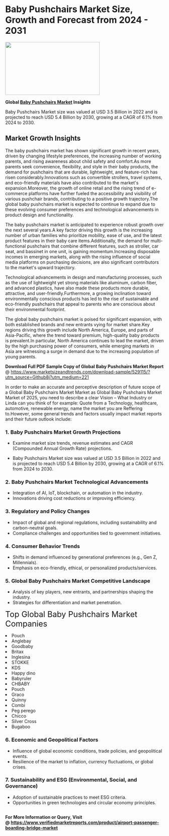 <H1>Baby Pushchairs Market Size, Growth and Forecast from 2024 - 2031</H1><img class="aligncenter size-medium wp-image-584254" src="https://thirdeyenews.in/wp-content/uploads/2024/09/Global-Market-Research-300x168.jpeg" alt="" width="300" height="168" /><p><strong>Global&nbsp;<a href="https://www.marketsizeandtrends.com/download-sample/529115/?utm_source=Github8j?utm_medium=221">Baby Pushchairs Market</a> Insights</strong></p><p>Baby Pushchairs Market size was valued at USD 3.5 Billion in 2022 and is projected to reach USD 5.4 Billion by 2030, growing at a CAGR of 6.1% from 2024 to 2030.</p><p><h2>Market Growth Insights</h2> <p>The baby pushchairs market has shown significant growth in recent years, driven by changing lifestyle preferences, the increasing number of working parents, and rising awareness about child safety and comfort.As more parents seek convenience, flexibility, and style in their baby products, the demand for pushchairs that are durable, lightweight, and feature-rich has risen considerably.Innovations such as convertible strollers, travel systems, and eco-friendly materials have also contributed to the market's expansion.Moreover, the growth of online retail and the rising trend of e-commerce platforms have further fueled the accessibility and visibility of various pushchair brands, contributing to a positive growth trajectory.The global baby pushchairs market is expected to continue to expand due to these evolving consumer preferences and technological advancements in product design and functionality.</p> <p>The baby pushchairs market is anticipated to experience robust growth over the next several years.A key factor driving this growth is the increasing number of urban families who prioritize mobility, ease of use, and the latest product features in their baby care items.Additionally, the demand for multi-functional pushchairs that combine different features, such as stroller, car seat, and bassinet in one unit, is gaining momentum.Increasing disposable incomes in emerging markets, along with the rising influence of social media platforms on purchasing decisions, are also significant contributors to the market's upward trajectory.</p> <p>Technological advancements in design and manufacturing processes, such as the use of lightweight yet strong materials like aluminum, carbon fiber, and advanced plastics, have also made these products more durable, attractive, and user-friendly.Furthermore, a growing inclination toward environmentally conscious products has led to the rise of sustainable and eco-friendly pushchairs that appeal to parents who are conscious about their environmental footprint.</p> <p>The global baby pushchairs market is poised for significant expansion, with both established brands and new entrants vying for market share.Key regions driving this growth include North America, Europe, and parts of Asia-Pacific, where the trend toward premium, high-quality baby products is prevalent.In particular, North America continues to lead the market, driven by the high purchasing power of consumers, while emerging markets in Asia are witnessing a surge in demand due to the increasing population of young parents.</p> <p><span class=""><strong>Download Full PDF Sample Copy of Global Baby Pushchairs Market Report</strong> @ <a href="https://www.marketsizeandtrends.com/download-sample/529115/?utm_source=Github8j?utm_medium=221" target="_blank">https://www.marketsizeandtrends.com/download-sample/529115/?utm_source=Github8j?utm_medium=221</a></span></p><p>In order to make an accurate and perceptive description of future scope of a Global&nbsp;Baby Pushchairs Market Market as Global&nbsp;Baby Pushchairs Market Market of 2025, you need to describe a clear Vision &ndash; What Industry or Linda can you think of for example: Quote from a Technology, healthcare, automotive, renewable energy, name the market you are Reffering to.However, some general trends and factors usually impact market reports and their future outlook include:</p><h3>1.&nbsp;<strong>Baby Pushchairs Market Growth Projections</strong></h3><ul><li>Examine market size trends, revenue estimates and CAGR (Compounded Annual Growth Rate) projections.</li><li><p>Baby Pushchairs Market size was valued at USD 3.5 Billion in 2022 and is projected to reach USD 5.4 Billion by 2030, growing at a CAGR of 6.1% from 2024 to 2030.</p></li></ul><h3>2.&nbsp;<strong>Baby Pushchairs Market Technological Advancements</strong></h3><ul><li>Integration of AI, IoT, blockchain, or automation in the industry.</li><li>Innovations driving cost reductions or improving efficiency.</li></ul><h3>3.&nbsp;<strong>Regulatory and Policy Changes</strong></h3><ul><li>Impact of global and regional regulations, including sustainability and carbon-neutral goals.</li><li>Compliance challenges and opportunities tied to government initiatives.</li></ul><h3>4.&nbsp;<strong>Consumer Behavior Trends</strong></h3><ul><li>Shifts in demand influenced by generational preferences (e.g., Gen Z, Millennials).</li><li>Emphasis on eco-friendly, ethical, or personalized products/services.</li></ul><h3>5.&nbsp;<strong>Global Baby Pushchairs Market Competitive Landscape</strong></h3><ul><li>Analysis of key players, new entrants, and partnerships shaping the industry.</li><li>Strategies for differentiation and market penetration.</li></ul><p data-pm-slice="1 1 []"><span style="color: inherit; font-family: inherit; font-size: 25px;">Top Global Baby Pushchairs Market Companies</span></p><div class="" data-test-id=""><p><li>Pouch</li><li> Anglebay</li><li> Goodbaby</li><li> Britax</li><li> Inglesina</li><li> STOKKE</li><li> KDS</li><li> Happy dino</li><li> Babyruler</li><li> CHBABY</li><li> Pouch</li><li> Graco</li><li> Quinny</li><li> Combi</li><li> Peg perego</li><li> Chicco</li><li> Silver Cross</li><li> Bugaboo</li></p></div><h3>6.&nbsp;<strong>Economic and Geopolitical Factors</strong></h3><ul><li>Influence of global economic conditions, trade policies, and geopolitical events.</li><li>Resilience of the market to inflation, currency fluctuations, or global crises.</li></ul><h3>7.&nbsp;<strong>Sustainability and ESG (Environmental, Social, and Governance)</strong></h3><ul><li>Adoption of sustainable practices to meet ESG criteria.</li><li>Opportunities in green technologies and circular economy principles.</li></ul><h2><strong style="font-size: 14px;">For More Information or Query, Visit @&nbsp;</strong><a style="background-color: #ffffff; font-size: 14px;" href="https://www.marketsizeandtrends.com/report/baby-pushchairs-market/" target="_blank">https://www.verifiedmarketreports.com/product/airport-passenger-boarding-bridge-market</a></h2>